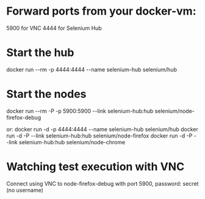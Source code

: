 # Forward ports from your docker-vm:
5900 for VNC
4444 for Selenium Hub

# Start the hub
docker run --rm -p 4444:4444 --name selenium-hub selenium/hub

# Start the nodes
docker run --rm -P -p 5900:5900 --link selenium-hub:hub selenium/node-firefox-debug

or:
docker run -d -p 4444:4444 --name selenium-hub selenium/hub
docker run -d -P --link selenium-hub:hub selenium/node-firefox
docker run -d -P --link selenium-hub:hub selenium/node-chrome

# Watching test execution with VNC
Connect using VNC to node-firefox-debug with port 5900, password: secret (no username)

